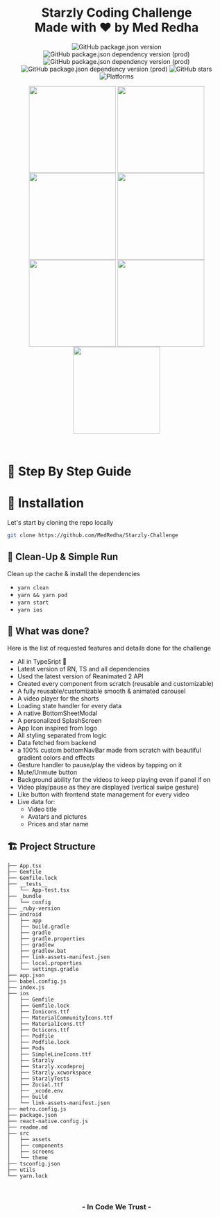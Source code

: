 <p align="center">
  <h1 align="center">
    <b align="center">Starzly Coding Challenge</b>
    </br>
    <b align="center">Made with ❤️ by Med Redha </b>
  </h1>
</p>

<p align="center">
		<img alt="GitHub package.json version" src="https://img.shields.io/github/package-json/v/MedRedha/Starzly-Challenge?style=flat&color=blueviolet&logo=GitHub&label=Version">
		<img alt="GitHub package.json dependency version (prod)" src="https://img.shields.io/github/package-json/dependency-version/MedRedha/Starzly-Challenge/react-native?style=flat&logo=React&label=React%20Native">
    <img alt="GitHub package.json dependency version (prod)" src="https://img.shields.io/github/package-json/dependency-version/MedRedha/Starzly-Challenge/dev/typescript?style=flat&color=informational&logo=TypeScript&label=TypeScript&logoColor=yellow">
    <img alt="GitHub package.json dependency version (prod)" src="https://img.shields.io/github/package-json/dependency-version/MedRedha/Starzly-Challenge/dev/prettier?style=flat&color=informational&logo=Prettier&label=Prettier&logoColor=pink">
    <img alt="GitHub stars" src="https://img.shields.io/github/stars/MedRedha/Starzly-Challenge?style=social">
    <img alt="Platforms" src="https://img.shields.io/badge/platform-Android%20%7C%20iOS-blue.svg?style=flat&color=critical&logo=Apple&label=Platform">
</p>

<p align="center">
	<img width="200" align="center" src="https://user-images.githubusercontent.com/49821074/187540718-6015d981-df0a-4124-894c-b7a0a7fdba31.png" />  
	<img width="200" align="center" src="https://user-images.githubusercontent.com/49821074/187541186-40d4f556-f255-4bfe-a73e-9c058701cd3d.png" />  	<img width="200" align="center" src="https://user-images.githubusercontent.com/49821074/187541296-ea058938-510c-4758-9933-27e6d72fd875.png" />  	<img width="200" align="center" src="https://user-images.githubusercontent.com/49821074/125210834-7c204100-e2a2-11eb-8442-c5a438e1a93b.png" />  	<img width="200" align="center" src="https://user-images.githubusercontent.com/49821074/125210835-7cb8d780-e2a2-11eb-96a7-55dfe2506448.png" />  	<img width="200" align="center" src="https://user-images.githubusercontent.com/49821074/125210836-7d516e00-e2a2-11eb-9b34-a5677549f504.png" />  	<img width="200" align="center" src="https://user-images.githubusercontent.com/49821074/125210837-7dea0480-e2a2-11eb-857a-78afd890dc30.png" />	
</p>

</br>

# 🧭 Step By Step Guide

# 🚀 Installation

Let's start by cloning the repo locally

```sh
git clone https://github.com/MedRedha/Starzly-Challenge
```

## 🧼 Clean-Up & Simple Run

Clean up the cache & install the dependencies

- `yarn clean`
- `yarn && yarn pod`
- `yarn start`
- `yarn ios`

## 🧼 What was done?

Here is the list of requested features and details done for the challenge  

- All in TypeSript 🎉
- Latest version of RN, TS and all dependencies
- Used the latest version of Reanimated 2 API
- Created every component from scratch (reusable and customizable)
- A fully reusable/customizable smooth & animated carousel
- A video player for the shorts
- Loading state handler for every data
- A native BottomSheetModal
- A personalized SplashScreen
- App Icon inspired from logo
- All styling separated from logic
- Data fetched from backend
- a 100% custom bottomNavBar made from scratch with beautiful gradient colors and effects
- Gesture handler to pause/play the videos by tapping on it
- Mute/Unmute button
- Background ability for the videos to keep playing even if panel if on
- Video play/pause as they are displayed (vertical swipe gesture)
- Like button with frontend state management for every video
- Live data for: 
  - Video title
  - Avatars and pictures
  - Prices and star name

## 🏗 Project Structure

```
├── App.tsx
├── Gemfile
├── Gemfile.lock
├── __tests__
│   └── App-test.tsx
├── _bundle
│   └── config
├── _ruby-version
├── android
│   ├── app
│   ├── build.gradle
│   ├── gradle
│   ├── gradle.properties
│   ├── gradlew
│   ├── gradlew.bat
│   ├── link-assets-manifest.json
│   ├── local.properties
│   └── settings.gradle
├── app.json
├── babel.config.js
├── index.js
├── ios
│   ├── Gemfile
│   ├── Gemfile.lock
│   ├── Ionicons.ttf
│   ├── MaterialCommunityIcons.ttf
│   ├── MaterialIcons.ttf
│   ├── Octicons.ttf
│   ├── Podfile
│   ├── Podfile.lock
│   ├── Pods
│   ├── SimpleLineIcons.ttf
│   ├── Starzly
│   ├── Starzly.xcodeproj
│   ├── Starzly.xcworkspace
│   ├── StarzlyTests
│   ├── Zocial.ttf
│   ├── _xcode.env
│   ├── build
│   └── link-assets-manifest.json
├── metro.config.js
├── package.json
├── react-native.config.js
├── readme.md
├── src
│   ├── assets
│   ├── components
│   ├── screens
│   └── theme
├── tsconfig.json
├── utils
└── yarn.lock
```


</br>

<h3 align="center">
  <b align="center">
      - In Code We Trust - 
  </b>
</h3>
